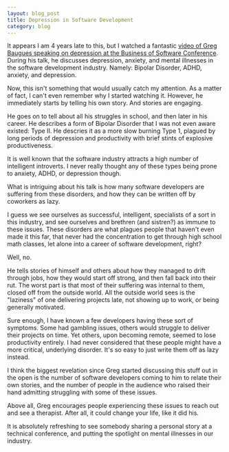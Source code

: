 ```yaml
---
layout: blog_post
title: Depression in Software Development
category: blog
---
```


It appears I am 4 years late to this, but I watched a fantastic [video of Greg Baugues speaking on depression at the Business of Software Conference](http://baugues.com/depression). During his talk, he discusses depression, anxiety, and mental illnesses in the software development industry. Namely: Bipolar Disorder, ADHD, anxiety, and depression.

Now, this isn't something that would usually catch my attention. As a matter of fact, I can't even remember why I started watching it. However, he immediately starts by telling his own story. And stories are engaging.

He goes on to tell about all his struggles in school, and then later in his career. He describes a form of Bipolar Disorder that I was not even aware existed: Type II. He descries it as a more slow burning Type 1, plagued by long periods of depression and productivity with brief stints of explosive productiveness.

It is well known that the software industry attracts a high number of intelligent introverts. I never really thought any of these types being prone to anxiety, ADHD, or depression though.

What is intriguing about his talk is how many software developers are suffering from these disorders, and how they can be written off by coworkers as lazy.

I guess we see ourselves as successful, intelligent, specialists of a sort in this industry, and see ourselves and brethren (and sistren?) as immune to these issues. These disorders are what plagues people that haven't even made it this far, that never had the concentration to get through high school math classes, let alone into a career of software development, right?

Well, no.

He tells stories of himself and others about how they managed to drift through jobs, how they would start off strong, and then fall back into their rut. The worst part is that most of their suffering was internal to them, closed off from the outside world. All the outside world sees is the "laziness" of one delivering projects late, not showing up to work, or being generally motivated.

Sure enough, I have known a few developers having these sort of symptoms. Some had gambling issues, others would struggle to deliver their projects on time. Yet others, upon becoming remote, seemed to lose productivity entirely. I had never considered that these people might have a more critical, underlying disorder. It's so easy to just write them off as lazy instead.

I think the biggest revelation since Greg started discussing this stuff out in the open is the number of software developers coming to him to relate their own stories, and the number of people in the audience who raised their hand admitting struggling with some of these issues.

Above all, Greg encourages people experiencing these issues to reach out and see a therapist. After all, it could change your life, like it did his.

It is absolutely refreshing to see somebody sharing a personal story at a technical conference, and putting the spotlight on mental illnesses in our industry.